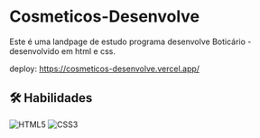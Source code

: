 # Cosmeticos-Desenvolve

Este é uma landpage de estudo programa desenvolve Boticário - desenvolvido em html e css.

deploy: https://cosmeticos-desenvolve.vercel.app/


## 🛠 Habilidades
![HTML5](https://img.shields.io/badge/html5-%23E34F26.svg?style=for-the-badge&logo=html5&logoColor=white)
![CSS3](https://img.shields.io/badge/css3-%231572B6.svg?style=for-the-badge&logo=css3&logoColor=white)
